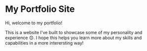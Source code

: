 # My Portfolio Site

Hi, welcome to my portfolio! 

This is a website I've built to showcase some of my personality and experience 😊. I hope this helps you learn more about my skills and capabilities in a more interersting way!